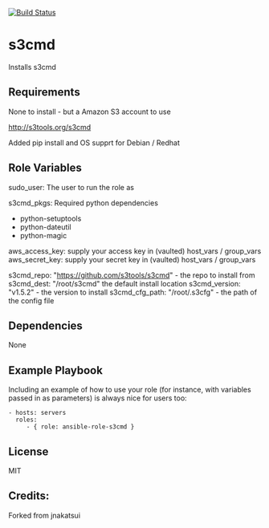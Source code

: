 [![Build Status](https://travis-ci.org/jnakatsui/ansible-role-s3cmd.svg?branch=master)](https://travis-ci.org/jnakatsui/ansible-role-s3cmd)

s3cmd
=====
Installs s3cmd

Requirements
------------
None to install - but a Amazon S3 account to use

http://s3tools.org/s3cmd

Added pip install and OS supprt for Debian / Redhat


Role Variables
--------------
sudo_user: The user to run the role as

s3cmd_pkgs: Required python dependencies
  - python-setuptools
  - python-dateutil
  - python-magic

aws_access_key: supply your access key in (vaulted) host_vars / group_vars
aws_secret_key: supply your secret key in (vaulted) host_vars / group_vars

s3cmd_repo: "https://github.com/s3tools/s3cmd" - the repo to install from
s3cmd_dest: "/root/s3cmd" the default install location
s3cmd_version: "v1.5.2" - the version to install
s3cmd_cfg_path: "/root/.s3cfg" - the path of the config file


Dependencies
------------
None

Example Playbook
----------------

Including an example of how to use your role (for instance, with variables passed in as parameters) is always nice for users too:

    - hosts: servers
      roles:
         - { role: ansible-role-s3cmd }

License
-------
MIT

Credits:
--------
Forked from jnakatsui
